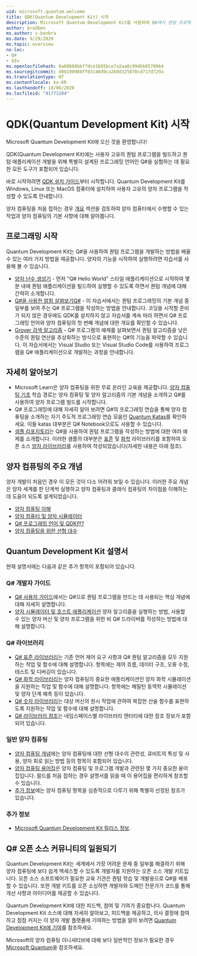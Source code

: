 ```yaml
---
uid: microsoft.quantum.welcome
title: QDK(Quantum Development Kit) 시작
description: Microsoft Quantum Development Kit를 사용하여 Q#에서 퀀텀 프로젝트 프로그래밍을 시작하는 방법을 알아봅니다.
author: bradben
ms.author: v-benbra
ms.date: 9/29/2020
ms.topic: overview
no-loc:
- Q#
- $$v
ms.openlocfilehash: 8a60888bbf7dce1b85bce7a2aa8c994bb8570964
ms.sourcegitcommit: d98190988ff03146d9ca2b0d325870cd717d729a
ms.translationtype: HT
ms.contentlocale: ko-KR
ms.lasthandoff: 10/06/2020
ms.locfileid: "91771204"
---
```

# <a name="get-started-with-the-quantum-development-kit-qdk"></a>QDK(Quantum Development Kit) 시작

Microsoft Quantum Development Kit에 오신 것을 환영합니다!  

QDK(Quantum Development Kit)에는 사용자 고유의 퀀텀 프로그램을 빌드하고 퀀텀 애플리케이션 개발을 위해 특별히 설계된 프로그래밍 언어인 Q#을 실험하는 데 필요한 모든 도구가 포함되어 있습니다.

바로 시작하려면 [QDK 설치 가이드](xref:microsoft.quantum.install)부터 시작합니다.
Quantum Development Kit를 Windows, Linux 또는 MacOS 컴퓨터에 설치하여 사용자 고유의 양자 프로그램을 작성할 수 있도록 안내합니다.

양자 컴퓨팅을 처음 접하는 경우 [개요](xref:microsoft.quantum.overview.introduction) 섹션을 검토하여 양자 컴퓨터에서 수행할 수 있는 작업과 양자 컴퓨팅의 기본 사항에 대해 알아봅니다.

## <a name="get-started-programming"></a>프로그래밍 시작

Quantum Development Kit는 Q#을 사용하여 퀀텀 프로그램을 개발하는 방법을 배울 수 있는 여러 가지 방법을 제공합니다.
양자의 기능을 시작하여 실행하려면 자습서를 사용해 볼 수 있습니다.

* [양자 난수 생성기](xref:microsoft.quantum.quickstarts.qrng) - 먼저 "Q# Hello World" 스타일 애플리케이션으로 시작하여 몇 분 내에 퀀텀 애플리케이션을 빌드하여 실행할 수 있도록 하면서 퀀텀 개념에 대해 간략히 소개합니다.
* [Q#을 사용한 얽힘 살펴보기Q#](xref:microsoft.quantum.write-program) - 이 자습서에서는 퀀텀 프로그래밍의 기본 개념 중 일부를 보여 주는 Q# 프로그램을 작성하는 방법을 안내합니다. 코딩을 시작할 준비가 되지 않은 경우에도 QDK를 설치하지 않고 자습서를 계속 따라 하면서 Q# 프로그래밍 언어와 양자 컴퓨팅의 첫 번째 개념에 대한 개요를 확인할 수 있습니다.
* [Grover 검색 알고리즘](xref:microsoft.quantum.quickstarts.search) - Q# 프로그램의 예제를 살펴보면서 퀀텀 알고리즘을 낮은 수준의 퀀텀 연산을 추상화하는 방식으로 표현하는 Q#의 기능을 파악할 수 있습니다. 이 자습서에서는 Visual Studio 또는 Visual Studio Code를 사용하여 프로그램을 Q# 애플리케이션으로 개발하는 과정을 안내합니다.

## <a name="learning-further"></a>자세히 알아보기
* Microsoft Learn은 양자 컴퓨팅을 위한 무료 온라인 교육을 제공합니다. [양자 컴퓨팅 기초](https://docs.microsoft.com/learn/paths/quantum-computing-fundamentals/) 학습 경로는 양자 컴퓨팅 및 양자 알고리즘의 기본 개념을 소개하고 Q#를 사용하여 양자 프로그램 빌드를 시작합니다.
* Q# 프로그래밍에 대해 자세히 알아 보려면 Q#의 프로그래밍 연습을 통해 양자 컴퓨팅을 소개하는 자기 주도적 프로그래밍 연습 모음인 [Quantum Katas](https://github.com/Microsoft/QuantumKatas)를 확인하세요. 이들 katas 대부분은 Q# Notebook으로도 사용할 수 있습니다. 
* [샘플 리포지토리](https://github.com/Microsoft/Quantum)는 Q#을 사용하여 퀀텀 프로그램을 작성하는 방법에 대한 여러 예제를 소개합니다. 이러한 샘플의 대부분은 [표준](xref:microsoft.quantum.libraries.standard.intro) 및 [화학](xref:microsoft.quantum.chemistry.concepts.intro) 라이브러리를 포함하여 오픈 소스 [양자 라이브러리](https://github.com/Microsoft/QuantumLibraries)를 사용하여 작성되었습니다(자세한 내용은 아래 참조).

## <a name="key-concepts-for-quantum-computing"></a>양자 컴퓨팅의 주요 개념

양자 개발이 처음인 경우 이 모든 것이 다소 어려워 보일 수 있습니다. 이러한 주요 개념은 양자 세계를 한 단계씩 실행하고 양자 컴퓨팅과 클래식 컴퓨팅의 차이점을 이해하는 데 도움이 되도록 설계되었습니다.

* [양자 컴퓨팅 이해](xref:microsoft.quantum.overview.understanding)
* [양자 컴퓨터 및 양자 시뮬레이터](xref:microsoft.quantum.overview.simulators)
* [Q# 프로그래밍 언어 및 QDK란?](xref:microsoft.quantum.overview.q-sharp)
* [양자 컴퓨팅을 위한 선형 대수](xref:microsoft.quantum.overview.algebra)

## <a name="quantum-development-kit-documentation"></a>Quantum Development Kit 설명서

현재 설명서에는 다음과 같은 추가 항목이 포함되어 있습니다.

### <a name="no-locq-developer-guides"></a>Q# 개발자 가이드

* [Q# 사용자 가이드](xref:microsoft.quantum.guide)에서는 Q#으로 퀀텀 프로그램을 만드는 데 사용되는 핵심 개념에 대해 자세히 설명합니다.
* [양자 시뮬레이터 및 호스트 애플리케이션](xref:microsoft.quantum.machines) 양자 알고리즘을 실행하는 방법, 사용할 수 있는 양자 머신 및 양자 프로그램을 위한 비 Q# 드라이버를 작성하는 방법에 대해 설명합니다.

### <a name="no-locq-libraries"></a>Q# 라이브러리

* [Q# 표준 라이브러리](xref:microsoft.quantum.libraries.standard.intro)는 기존 언어 제어 요구 사항과 Q# 퀀텀 알고리즘을 모두 지원하는 작업 및 함수에 대해 설명합니다. 
    항목에는 제어 흐름, 데이터 구조, 오류 수정, 테스트 및 디버깅이 있습니다. 
* [Q# 화학 라이브러리](xref:microsoft.quantum.chemistry.concepts.intro)는 양자 컴퓨팅의 중요한 애플리케이션인 양자 화학 시뮬레이션을 지원하는 작업 및 함수에 대해 설명합니다. 항목에는 해밀턴 동역학 시뮬레이션 및 양자 단계 예측 등이 있습니다.
* [Q# 숫자 라이브러리](xref:microsoft.quantum.numerics.intro)는 대상 머신의 원시 작업에 관하여 복잡한 산술 함수를 표현하도록 지원하는 작업 및 함수에 대해 설명합니다.
* [Q# 라이브러리 참조](xref:microsoft.quantum.apiref-intro)는 네임스페이스별 라이브러리 엔터티에 대한 참조 정보가 포함되어 있습니다.

### <a name="general-quantum-computing"></a>일반 양자 컴퓨팅

* [양자 컴퓨팅 개념](xref:microsoft.quantum.concepts.intro)에는 양자 컴퓨팅에 대한 선형 대수의 관련성, 큐비트의 특성 및 사용, 양자 회로 읽는 방법 등의 항목이 포함되어 있습니다.
* [양자 컴퓨팅 용어집](xref:microsoft.quantum.glossary)은 양자 컴퓨팅 및 프로그램 개발과 관련된 몇 가지 중요한 용어집입니다.
    필드를 처음 접하는 경우 설명서를 읽을 때 이 용어집을 편리하게 참조할 수 있습니다.
* [추가 정보](xref:microsoft.quantum.more-information)에는 양자 컴퓨팅 항목을 심층적으로 다루기 위해 특별히 선정된 참조가 있습니다.

### <a name="additional-info"></a>추가 정보

* [Microsoft Quantum Development Kit 릴리스 정보](xref:microsoft.quantum.relnotes).


## <a name="be-a-part-of-the-no-locq-open-source-community"></a>Q# 오픈 소스 커뮤니티의 일원되기

Quantum Development Kit는 세계에서 가장 어려운 문제 중 일부를 해결하기 위해 양자 컴퓨팅에 보다 쉽게 액세스할 수 있도록 개발자를 지원하는 오픈 소스 개발 키트입니다.  오픈 소스 소프트웨어가 필요한 교육 기관은 퀀텀 학습 및 개발용으로 Q#을 배포할 수 있습니다. 또한 개발 키트를 오픈 소싱하면 개발자와 도메인 전문가가 코드를 통해 개선 사항과 아이디어를 제공할 수 있습니다.

Quantum Development Kit에 대한 피드백, 참여 및 기여가 중요합니다.  Quantum Development Kit 소스에 대해 자세히 알아보고, 피드백을 제공하고, 의사 결정에 참여하고 점점 커지는 이 양자 개발 플랫폼에 기여하는 방법을 알아 보려면 [Quantum Development Kit에 기여](xref:microsoft.quantum.contributing)를 참조하세요.

Microsoft의 양자 컴퓨팅 이니셔티브에 대해 보다 일반적인 정보가 필요한 경우 [Microsoft Quantum](https://www.microsoft.com/en-us/quantum/)을 참조하세요.

